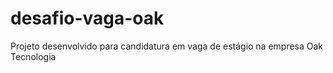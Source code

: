 # desafio-vaga-oak
Projeto desenvolvido para candidatura em vaga de estágio na empresa Oak Tecnologia
